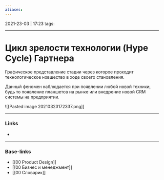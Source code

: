 ```yaml
---
aliases:
---
```

2021-23-03 | 17:23
tags: 
___

# Цикл зрелости технологии (Hype Cycle) Гартнера

Графическое представление стадии через которое проходит технологическое новшество в ходе своего становления. 

Данный феномен наблюдается при появлении любой новой техники, будь то появление планшетов на рынке или внедрение новой CRM системы на предприятии.

![[Pasted image 20210323172337.png]]


___
### Links
- 

___
### Base-links
- [[00 Product Design]]
- [[00 Бизнес и менеджмент]]
- [[00 Словарик]]

